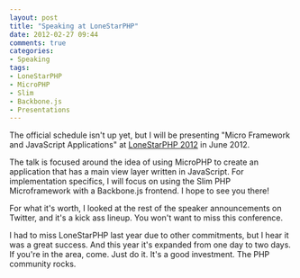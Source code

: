 ```yaml
---
layout: post
title: "Speaking at LoneStarPHP"
date: 2012-02-27 09:44
comments: true
categories: 
- Speaking
tags:
- LoneStarPHP
- MicroPHP
- Slim
- Backbone.js
- Presentations
---
```

The official schedule isn't up yet, but I will be presenting "Micro Framework and JavaScript Applications" at [LoneStarPHP 2012](http://lonestarphp.com) in June 2012.

The talk is focused around the idea of using MicroPHP to create an application that has a main view layer written in JavaScript. For implementation specifics, I will focus on using the Slim PHP Microframework with a Backbone.js frontend. I hope to see you there!

For what it's worth, I looked at the rest of the speaker announcements on Twitter, and it's a kick ass lineup. You won't want to miss this conference.

I had to miss LoneStarPHP last year due to other commitments, but I hear it was a great success. And this year it's expanded from one day to two days. If you're in the area, come. Just do it. It's a good investment. The PHP community rocks.
